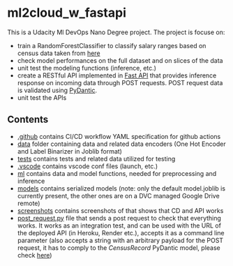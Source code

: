 # ml2cloud_w_fastapi
This is a Udacity Ml DevOps Nano Degree project.
The project is focuse on:
- train a RandomForestClassifier to classify salary ranges based on census data taken from [here](https://archive.ics.uci.edu/dataset/20/census+income)
- check model performances on the full dataset and on slices of the data
- unit test the modeling functions (inference, etc.) 
- create a RESTful API implemented in [Fast API](https://fastapi.tiangolo.com/) that provides inference response on incoming data through POST requests. POST request data is validated using [PyDantic](https://docs.pydantic.dev/latest/).
- unit test the APIs


## Contents
- [.github](.github) contains CI/CD workflow YAML specification for github actions
- [data](data) folder containing data and related data encoders (One Hot Encoder and Label Binarizer in Joblib format)
- [tests](tests) contains tests and related data utilized for testing
- [.vscode](.vscode) contains vscode conf files (launch, etc.)
- [ml](ml) contains data and model functions, needed for preprocessing and inference
- [models](models) contains serialized models (note: only the default model.joblib is currently present, the other ones are on a DVC managed Google Drive remote)
- [screenshots](screenshots) contains screenshots of that shows that CD and API works
- [post_request.py](post_request.py) file that sends a post request to check that everything works. It works as an integration test, and can be used with the URL of the deployed API (in Heroku, Render etc.), accepts it as a command line parameter (also accepts a string with an arbitrary payload for the POST request, it has to comply to the *CensusRecord* PyDantic model, please check [here](main.py))

